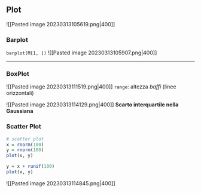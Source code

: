 ## Plot 
![[Pasted image 20230313105619.png|400]]
### Barplot 
`barplot(M[1, ])`
![[Pasted image 20230313105907.png|400]]

---
### BoxPlot
![[Pasted image 20230313111519.png|400]]
`range`: altezza *baffi* (linee orizzontali)

![[Pasted image 20230313114129.png|400]]
**Scarto interquartile nella Gaussiana**

### Scatter Plot
```R
# scatter plot
x = rnorm(100)
y = rnorm(100)
plot(x, y)
```

```R
y = x + runif(100)
plot(x, y)
```

![[Pasted image 20230313114845.png|400]]

